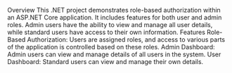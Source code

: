 Overview
This .NET project demonstrates role-based authorization within an ASP.NET Core application. It includes features for both user and admin roles. Admin users have the ability to view and manage all user details, while standard users have access to their own information.
Features
Role-Based Authorization: Users are assigned roles, and access to various parts of the application is controlled based on these roles.
Admin Dashboard: Admin users can view and manage details of all users in the system.
User Dashboard: Standard users can view and manage their own details.
